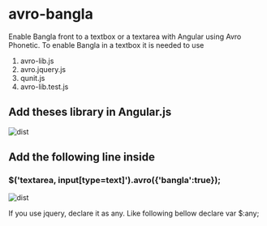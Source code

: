 # avro-bangla
Enable Bangla front to a textbox or a textarea with Angular using Avro Phonetic.  To enable Bangla in a textbox it is needed to use 

1.  avro-lib.js
2.	avro.jquery.js
3.	qunit.js
4.	avro-lib.test.js 

## Add theses library in Angular.js
![dist](https://github.com/sourcecode71/images/blob/master/avro-library-add.png)

## Add the following line inside 
### $('textarea, input[type=text]').avro({'bangla':true});

![dist](https://github.com/sourcecode71/images/blob/master/avro-enable.png)

If you use jquery, declare it as any. Like following bellow 
declare  var $:any;
